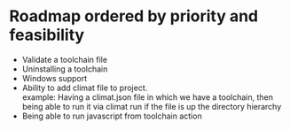 # Roadmap ordered by priority and feasibility

- Validate a toolchain file
- Uninstalling a toolchain
- Windows support
- Ability to add climat file to project.<br/>
  example: Having a climat.json file in which we have a toolchain, then being able to run it via climat run if the file is up the directory hierarchy
- Being able to run javascript from toolchain action
